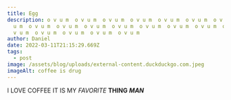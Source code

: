 ```yaml
---
title: Egg
description: o v u m  o v u m  o v u m  o v u m  o v u m  o v u m  o v u m  o v
  u m  o v u m  o v u m  o v u m  o v u m  o v u m  o v u m  o v u m  o v u m  o
  v u m  o v u m  o v u m  o v u m  o v u m
author: Daniel
date: 2022-03-11T21:15:29.669Z
tags:
  - post
image: /assets/blog/uploads/external-content.duckduckgo.com.jpeg
imageAlt: coffee is drug
---
```

I LOVE COFFEE IT IS MY *FAVORITE* **THING** ***MAN***